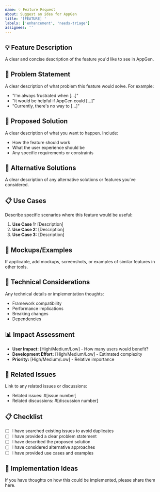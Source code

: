 ```yaml
---
name: 💡 Feature Request
about: Suggest an idea for AppGen
title: '[FEATURE] '
labels: ['enhancement', 'needs-triage']
assignees: ''
---
```


## 💡 Feature Description

A clear and concise description of the feature you'd like to see in AppGen.

## 🎯 Problem Statement

A clear description of what problem this feature would solve. For example:
- "I'm always frustrated when [...]"
- "It would be helpful if AppGen could [...]"
- "Currently, there's no way to [...]"

## 💭 Proposed Solution

A clear description of what you want to happen. Include:
- How the feature should work
- What the user experience should be
- Any specific requirements or constraints

## 🔄 Alternative Solutions

A clear description of any alternative solutions or features you've considered.

## 📋 Use Cases

Describe specific scenarios where this feature would be useful:
1. **Use Case 1:** [Description]
2. **Use Case 2:** [Description]
3. **Use Case 3:** [Description]

## 🎨 Mockups/Examples

If applicable, add mockups, screenshots, or examples of similar features in other tools.

## 🔧 Technical Considerations

Any technical details or implementation thoughts:
- Framework compatibility
- Performance implications
- Breaking changes
- Dependencies

## 📊 Impact Assessment

- **User Impact:** [High/Medium/Low] - How many users would benefit?
- **Development Effort:** [High/Medium/Low] - Estimated complexity
- **Priority:** [High/Medium/Low] - Relative importance

## 🔗 Related Issues

Link to any related issues or discussions:
- Related issues: #[issue number]
- Related discussions: #[discussion number]

## 📋 Checklist

- [ ] I have searched existing issues to avoid duplicates
- [ ] I have provided a clear problem statement
- [ ] I have described the proposed solution
- [ ] I have considered alternative approaches
- [ ] I have provided use cases and examples

## 🚀 Implementation Ideas

If you have thoughts on how this could be implemented, please share them here.
